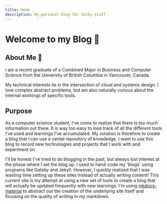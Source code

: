 ```yaml
---
title: Home
description: My personal blog for techy stuff
---
```


# Welcome to my Blog :wave:

## About Me :adult:
I am a recent graduate of a Combined Major in Business and Computer Science from the University of British Columbia in Vancouver, Canada. 

My technical interests lie in the intersection of cloud and systems design. I love complex abstract problems, but am also naturally curious about the internal workings of specific tools. 

## Purpose
As a computer science student, I've come to realize that there is too much information out there. It is way too easy to lose track of all the different tools I've used and learnings I've accumulated. My solution is therefore to create a blog that I can use a cental repository of knowledge. I want to use this blog to record new technologies and projects that I work with and experiment on. 

I'll be honest I've tried to do blogging in the past, but always lost interest at the phase where I set the blog up. I used to hand-code my 'blogs' using programs like Gatsby and Jekyll. However, I quickly realized that I was wasting time setting up these sites instead of actually writing content! This current site is my attempt at using a new set of tools to create a blog that will actually be updated frequently with new learnings. I'm using [mkdocs-material](https://squidfunk.github.io/mkdocs-material/) to abstract out the creation of the underlying site itself and focusing on the quality of writing in my markdown. 

